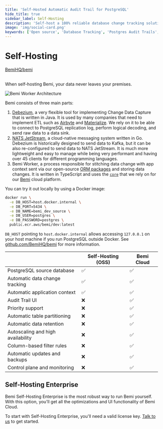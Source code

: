 ```yaml
---
title: 'Self-Hosted Automatic Audit Trail for PostgreSQL'
hide_title: true
sidebar_label: Self-Hosting
description: 'Self-host a 100% reliable database change tracking solution for troubleshooting, reporting, data recovery, and audit purposes.'
image: 'img/social-card.png'
keywords: ['Open source', 'Database Tracking', 'Postgres Audit Trails', 'Change Data Capture', 'Database Changes']
---
```


# Self-Hosting

<a class="github-button" href="https://github.com/BemiHQ/bemi" data-size="large" data-show-count="true" aria-label="Star BemiHQ/bemi on GitHub">BemiHQ/bemi</a>
<br />
<br />

When self-hosting Bemi, your data never leaves your premises.

![Bemi Worker Architecture](/img/worker.png)

Bemi consists of three main parts:

1. [Debezium](https://github.com/debezium/debezium), a very flexible tool for implementing Change Data Capture that is written in Java. It is used by many companies that need to implement ETL such as [Airbyte](https://github.com/airbytehq/airbyte) and [Materialize](https://github.com/MaterializeInc/materialize). We rely on it to be able to connect to PostgreSQL replication log, perform logical decoding, and send raw data to a data sink.
2. [NATS JetStream](https://github.com/nats-io/nats-server), a cloud-native messaging system written in Go. Debezium is historically designed to send data to Kafka, but it can be also re-configured to send data to NATS JetStream. It is much more lightweight and easy to manage while being very performant and having over 45 clients for different programming languages.
3. Bemi Worker, a process responsible for stitching data change with app context sent via our open-source [ORM packages](/#supported-orms) and storing data changes. It is written in TypeScript and uses the [`core`](https://github.com/BemiHQ/bemi) that we rely on for our [Bemi](https://bemi.io/) cloud platform.

You can try it out locally by using a Docker image:

```sh
docker run \
  -e DB_HOST=host.docker.internal \
  -e DB_PORT=5434 \
  -e DB_NAME=bemi_dev_source \
  -e DB_USER=postgres \
  -e DB_PASSWORD=postgres \
  public.ecr.aws/bemi/dev:latest
```

`DB_HOST` pointing to `host.docker.internal` allows accessing `127.0.0.1` on your host machine if you run PostgreSQL outside Docker. See [github.com/BemiHQ/bemi](https://github.com/BemiHQ/bemi) for more information.

|                                   | Self-Hosting (OSS)  | Bemi Cloud  |
| --------------------------------- | ------------------- | ----------- |
| PostgreSQL source database        | ✅                  | ✅          |
| Automatic data change tracking    | ✅                  | ✅          |
| Automatic application context     | ✅                  | ✅          |
| Audit Trail UI                    | ❌                  | ✅          |
| Priority support                  | ❌                  | ✅          |
| Automatic table partitioning      | ❌                  | ✅          |
| Automatic data retention          | ❌                  | ✅          |
| Autoscaling and high availability | ❌                  | ✅          |
| Column-based filter rules         | ❌                  | ✅          |
| Automatic updates and backups     | ❌                  | ✅          |
| Control plane and monitoring      | ❌                  | ✅          |

## Self-Hosting Enterprise

Bemi Self-Hosting Enterprise is the most robust way to run Bemi yourself. With this option, you'll get all the optimizations and UI functionality of Bemi Cloud.

To start with Self-Hosting Enterprise, you'll need a valid license key. [Talk to us](https://cal.com/bemihq) to get started.

